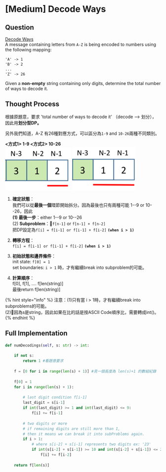 # \[Medium\] Decode Ways

## Question

[Decode Ways](https://leetcode.com/problems/decode-ways/)  
A message containing letters from `A-Z` is being encoded to numbers using the following mapping:

```text
'A' -> 1
'B' -> 2
...
'Z' -> 26
```

Given a **non-empty** string containing only digits, determine the total number of ways to decode it.

## Thought Process

根據原題意，要求 'total number of ways to decode it' （decode --&gt; 划分）， 因此用**划分型DP。**  
  
另外我們知道，A-Z 有26種對應方式，可以區分為`1-9` and `10-26`兩種不同類別。  
   
**&lt;方式1&gt; 1-9                                     &lt;方式2&gt; 10-26**  
![](../../.gitbook/assets/screen-shot-2020-06-24-at-9.22.33-pm.png) ![](../../.gitbook/assets/screen-shot-2020-06-24-at-9.22.47-pm.png)   
1. **確定狀態**：  
    我們可以從**最後一個**環節開始拆分。因為最後也只有兩種可能 1--9 or 10--26，因此  
    **\(1\) 最後一步**：either 1--9 or 10--26    
    \(2\) **Subproblem**：`f[n-1]` or `f[n-1] + f[n-2]`  
    把DP設定為`f[i] = f[i-1] or f[i-1] + f[i-2]`     **`(when i > 1)`**  
  
2. **轉移方程**：  
    `f[i] = f[i-1] or f[i-1] + f[i-2]`     **`(when i > 1)`**  
3. **初始狀態和邊界條件**：  
                 init state: `f[0] = 1`  
      set boundaries: `i > 1` 時，才有繼續break into subproblem的可能。   
4. **計算順序**：  
     f\[0\], f\[1\], .... f\[len\(string\)\]  
     最後return f\[len\(string\)\]  


{% hint style="info" %}
注意：\(1\)只有當 i  &gt; 1時，才有繼續break into subproblems的可能。  
            \(2\)因為s是string，因此如果在比的話是按ASCII Code順序比，需要轉成int\(\)。 
{% endhint %}

## Full Implementation

```python
def numDecodings(self, s: str) -> int:

    if not s:
        return 1 #看題意要求
        
    f = [0 for i in range(len(s) + 1)] #見一個長度為 len(s)+1 的數組紀錄
    
    f[0] = 1
    for i in range(len(s) + 1):
        
        # last digit condition f[i-1]
        last_digit = s[i-1]
        if int(last_digit) >= 1 and int(last_digit) <= 9:
            f[i] += f[i-1]
        
        # two digits or more
        # if remaining digits are still more than 1, 
        # then it means we can break it into subProblems again.
        if i > 1:
            # where s[i-2] + s[i-1] represents two digits ex: '23' 
            if int(s[i-2] + s[i-1]) >= 10 and int(s[i-2] + s[i-1]) <= 26:
                f[i] += f[i-2]
        
    return f[len(s)]
    

```


